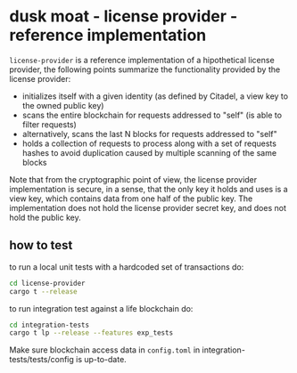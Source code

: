 # dusk moat - license provider - reference implementation

`license-provider` is a reference implementation of a hipothetical license provider, the following points summarize the 
functionality provided by the license provider:

- initializes itself with a given identity (as defined by Citadel, a view key to the owned public key) 
- scans the entire blockchain for requests addressed to "self" (is able to filter requests)
- alternatively, scans the last N blocks for requests addressed to "self"
- holds a collection of requests to process along with a set of requests hashes to avoid duplication caused by multiple scanning of the same blocks

Note that from the cryptographic point of view, the license provider implementation is secure, in a sense, that the
only key it holds and uses is a view key, which contains data from one half of the public key. The implementation
does not hold the license provider secret key, and does not hold the public key.

## how to test

to run a local unit tests with a hardcoded set of transactions do:

```sh
cd license-provider
cargo t --release
```

to run integration test against a life blockchain do:

```sh
cd integration-tests
cargo t lp --release --features exp_tests
```
Make sure blockchain access data in `config.toml` in integration-tests/tests/config is up-to-date.
